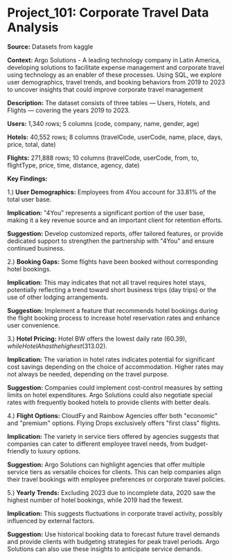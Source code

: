 # Project_101: Corporate Travel Data Analysis

**Source:** Datasets from kaggle

**Context:** Argo Solutions - A leading technology company in Latin America, developing solutions to facilitate expense management and corporate travel using technology as an enabler of these processes. Using SQL, we explore user demographics, travel trends, and booking behaviors from 2019 to 2023 to uncover insights that could improve corporate travel management


**Description:** 
The dataset consists of three tables — Users, Hotels, and Flights — covering the years 2019 to 2023.

**Users:** 1,340 rows; 5 columns (code, company, name, gender, age)

**Hotels:** 40,552 rows; 8 columns (travelCode, userCode, name, place, days, price, total, date)

**Flights:** 271,888 rows; 10 columns (travelCode, userCode, from, to, flightType, price, time, distance, agency, date)



**Key Findings:**

1.) **User Demographics:** Employees from 4You account for 33.81% of the total user base.

**Implication:** "4You" represents a significant portion of the user base, making it a key revenue source and an important client for retention efforts.

**Suggestion:** Develop customized reports, offer tailored features, or provide dedicated support to strengthen the partnership with "4You" and ensure continued business.

2.) **Booking Gaps:** Some flights have been booked without corresponding hotel bookings.

**Implication:** This may indicates that not all travel requires hotel stays, potentially reflecting a trend toward short business trips (day trips) or the use of other lodging arrangements.

**Suggestion:** Implement a feature that recommends hotel bookings during the flight booking process to increase hotel reservation rates and enhance user convenience.

3.) **Hotel Pricing:** Hotel BW offers the lowest daily rate ($60.39), while Hotel A has the highest ($313.02).

**Implication:** The variation in hotel rates indicates potential for significant cost savings depending on the choice of accommodation. Higher rates may not always be needed, depending on the travel purpose.

**Suggestion:** Companies could implement cost-control measures by setting limits on hotel expenditures. Argo Solutions could also negotiate special rates with frequently booked hotels to provide clients with better deals.

4.) **Flight Options:** CloudFy and Rainbow Agencies offer both "economic" and "premium" options. Flying Drops exclusively offers "first class" flights.

**Implication:** The variety in service tiers offered by agencies suggests that companies can cater to different employee travel needs, from budget-friendly to luxury options.

**Suggestion:** Argo Solutions can highlight agencies that offer multiple service tiers as versatile choices for clients. This can help companies align their travel bookings with employee preferences or corporate travel policies.

5.) **Yearly Trends:** Excluding 2023 due to incomplete data, 2020 saw the highest number of hotel bookings, while 2019 had the fewest.

**Implication:** This suggests fluctuations in corporate travel activity, possibly influenced by external factors.

**Suggestion:** Use historical booking data to forecast future travel demands and provide clients with budgeting strategies for peak travel periods. Argo Solutions can also use these insights to anticipate service demands.
